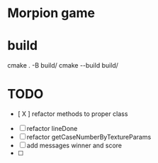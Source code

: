 # Morpion game

# build

cmake . -B build/
cmake --build build/

# TODO

- [ X ] refactor methods to proper class
- [ ] refactor lineDone
- [ ] refactor getCaseNumberByTextureParams
- [ ] add messages winner and score
- [ ] 
